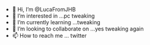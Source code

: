 - 👋 Hi, I’m @LucaFromJHB
- 👀 I’m interested in ...pc tweaking
- 🌱 I’m currently learning ...tweaking
- 💞️ I’m looking to collaborate on ...yes tweaking again
- 📫 How to reach me ... twitter

<!---
LucaFromJHB/LucaFromJHB is a ✨ special ✨ repository because its `README.md` (this file) appears on your GitHub profile.
You can click the Preview link to take a look at your changes.
--->
